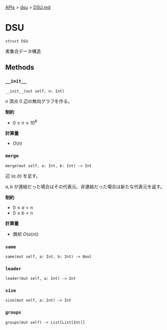 [APIs](../index.md) > [dsu](./index.md) > [DSU.md]()

# DSU

```
struct DSU
```

素集合データ構造

## Methods

### `__init__`

```
__init__(out self, n: Int)
```

$`n`$ 頂点 $`0`$ 辺の無向グラフを作る。

**制約**

- $`0 \le n \le 10^8`$

**計算量**

- $`O(n)`$

### `merge`

```
merge(mut self, a: Int, b: Int) -> Int
```

辺 $`(a, b)`$ を足す。

$`a, b`$ が連結だった場合はその代表元、非連結だった場合は新たな代表元を返す。

**制約**

- $`0 \le a \lt n`$
- $`0 \le b \lt n`$

**計算量**

- 償却 $`O(\alpha(n))`$

### `same`

```
same(mut self, a: Int, b: Int) -> Bool
```

### `leader`

```
leader(mut self, a: Int) -> Int
```

### `size`

```
size(mut self, a: Int) -> Int
```

### `groups`

```
groups(mut self) -> List[List[Int]]
```
